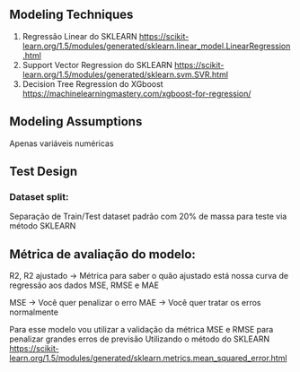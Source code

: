 ## Modeling Techniques

1. Regressão Linear do SKLEARN <https://scikit-learn.org/1.5/modules/generated/sklearn.linear_model.LinearRegression.html>
2. Support Vector Regression do SKLEARN <https://scikit-learn.org/1.5/modules/generated/sklearn.svm.SVR.html>
3. Decision Tree Regression do XGboost <https://machinelearningmastery.com/xgboost-for-regression/>

## Modeling Assumptions

Apenas variáveis numéricas

## Test Design
### Dataset split:

Separação de Train/Test dataset padrão com 20% de massa para teste via método SKLEARN

## Métrica de avaliação do modelo:

R2, R2 ajustado -> Métrica para saber o quão ajustado está nossa curva de regressão aos dados
MSE, RMSE e MAE

MSE -> Você quer penalizar o erro
MAE -> Você quer tratar os erros normalmente

Para esse modelo vou utilizar a validação da métrica MSE e RMSE para penalizar grandes erros de previsão
Utilizando o método do SKLEARN <https://scikit-learn.org/1.5/modules/generated/sklearn.metrics.mean_squared_error.html>
